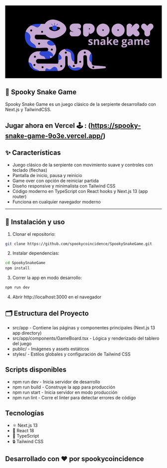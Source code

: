 
![Snake](https://raw.githubusercontent.com/spookycoincidence/SpookySnakeGame/main/public/snakegame.png)

## 🐍 Spooky Snake Game

Spooky Snake Game es un juego clásico de la serpiente desarrollado con Next.js y TailwindCSS.

## Jugar ahora en Vercel 🕹️ : (https://spooky-snake-game-9o3e.vercel.app/)

## ✨ Características
* Juego clásico de la serpiente con movimiento suave y controles con teclado (flechas)
* Pantalla de inicio, pausa y reinicio
* Game over con opción de reiniciar partida
* Diseño responsive y minimalista con Tailwind CSS
* Código moderno en TypeScript con React hooks y Next.js 13 (app router)
* Funciona en cualquier navegador moderno

---

## 🚀 Instalación y uso
1. Clonar el repositorio:
```bash
git clone https://github.com/spookycoincidence/SpookySnakeGame.git
```
2. Instalar dependencias:
```bash
cd SpookySnakeGame
npm install
```
3. Correr la app en modo desarrollo:
```bash
npm run dev
```
4. Abrir http://localhost:3000 en el navegador

## 🗂️ Estructura del Proyecto
* src/app - Contiene las páginas y componentes principales (Next.js 13 app directory)
* src/app/components/GameBoard.tsx - Lógica y renderizado del tablero del juego
* public/ - Imágenes y assets estáticos
* styles/ - Estilos globales y configuración de Tailwind CSS

## Scripts disponibles
* npm run dev - Inicia servidor de desarrollo
* npm run build - Construye la app para producción
* npm run start - Inicia servidor en modo producción
* npm run lint - Corre el linter para detectar errores de código

## Tecnologías
* ⚛️ Next.js 13
* 🧠 React 18
* 💜 TypeScript
* 🔒 Tailwind CSS

## Desarrollado con ❤️ por spookycoincidence
